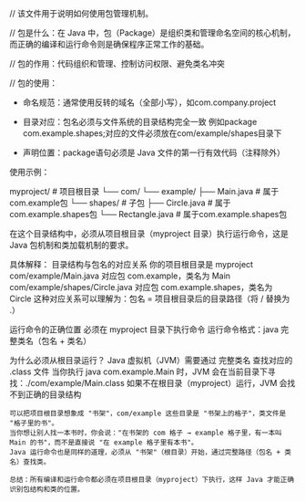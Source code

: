 // 该文件用于说明如何使用包管理机制。

// 包是什么：在 Java 中，包（Package）是组织类和管理命名空间的核心机制，而正确的编译和运行命令则是确保程序正常工作的基础。

// 包的作用：代码组织和管理、控制访问权限、避免类名冲突

// 包的使用：
- 命名规范：通常使用反转的域名（全部小写），如com.company.project

- 目录对应：包名必须与文件系统的目录结构完全一致
    例如package com.example.shapes;对应的文件必须放在com/example/shapes目录下

- 声明位置：package语句必须是 Java 文件的第一行有效代码（注释除外）

使用示例：

myproject/                # 项目根目录
└── com/
    └── example/
        ├── Main.java     # 属于com.example包
        └── shapes/       # 子包
            ├── Circle.java   # 属于com.example.shapes包
            └── Rectangle.java # 属于com.example.shapes包

在这个目录结构中，必须从项目根目录（myproject 目录）执行运行命令，这是 Java 包机制和类加载机制的要求。

具体解释：
    目录结构与包名的对应关系
    你的项目根目录是 myproject
    com/example/Main.java 对应包 com.example，类名为 Main
    com/example/shapes/Circle.java 对应包 com.example.shapes，类名为 Circle
    这种对应关系可以理解为：包名 = 项目根目录后的目录路径（将 / 替换为 .）


运行命令的正确位置
    必须在 myproject 目录下执行命令
    运行命令格式：java 完整类名（包名 + 类名）


为什么必须从根目录运行？
    Java 虚拟机（JVM）需要通过 完整类名 查找对应的 .class 文件
    当你执行 java com.example.Main 时，JVM 会在当前目录下寻找：./com/example/Main.class
    如果不在根目录（myproject）运行，JVM 会找不到正确的目录结构

    可以把项目根目录想象成 "书架"，com/example 这些目录是 "书架上的格子"，类文件是 "格子里的书"。
    当你想让别人找一本书时，你会说："在书架的 com 格子 → example 格子里，有一本叫 Main 的书"，而不是直接说 "在 example 格子里有本书"。
    Java 运行命令也是同样的道理，必须从 "书架"（根目录）开始，通过完整路径（包名 + 类名）查找类。

    总结：所有编译和运行命令都必须在项目根目录（myproject）下执行，这样 Java 才能正确识别包结构和类的位置。

